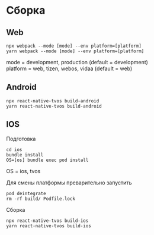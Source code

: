 # Сборка

## Web

```
npx webpack --mode [mode] --env platform=[platform]
yarn webpack --mode [mode] --env platform=[platform]
```

mode = development, production (default = development) \
platform = web, tizen, webos, vidaa (default = web)

## Android

```
npx react-native-tvos build-android
yarn react-native-tvos build-android
```

## IOS

Подготовка

```
cd ios
bundle install
OS=[os] bundle exec pod install
```

OS = ios, tvos

Для смены платформы преварительно запустить

```
pod deintegrate
rm -rf build/ Podfile.lock
```

Сборка

```
npx react-native-tvos build-ios
yarn react-native-tvos build-ios
```
